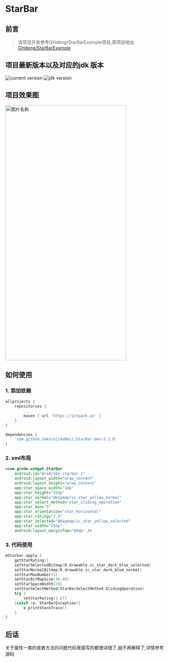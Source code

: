 # StarBar

## 前言

> 该项目开发参考GHdeng/StarBarExample项目,原项目地址[GHdeng/StarBarExample](https://github.com/GHdeng/StarBarExample)

## 项目最新版本以及对应的jdk 版本

![current version](https://jitpack.io/v/SakurajimaMaii/StarBar.svg) 
![jdk version](https://img.shields.io/badge/jdk%20version-11-%23c0392b)

## 项目效果图

<img src="https://github.com/SakurajimaMaii/GStarBar/blob/master/resources/gstarbar.gif" width = "380" height = "800" alt="图片名称" align=center />

## 如何使用

### 1. 添加依赖

```groovy
allprojects {
    repositories {
        ...
        maven { url 'https://jitpack.io' }
    }
}
```

```groovy
dependencies {
    'com.github.SakurajimaMaii:StarBar:dev-2.1.0'
}
```

### 2. xml布局

```xml
<com.gcode.widget.StarBar
    android:id="@+id/sbv_starbar_2"
    android:layout_width="wrap_content"
    android:layout_height="wrap_content"
    app:star_space_width="1dp"
    app:star_height="25dp"
    app:star_normal="@mipmap/ic_star_yellow_normal"
    app:star_select_method="star_sliding_operation"
    app:star_max="5"
    app:star_orientation="star_horizontal"
    app:star_rating="2.5"
    app:star_selected="@mipmap/ic_star_yellow_selected"
    app:star_width="25dp"
    android:layout_marginTop="66dp" />
```

### 3. 代码使用

```kotlin
mStarbar.apply {
    getStarRating()
    setStarSelectedBitmap(R.drawable.ic_star_dark_blue_selected)
    setStarNormalBitmap(R.drawable.ic_star_dark_blue_normal)
    setStarMaxNumber(5)
    setStarBitMapSize(40,40)
    setStarSpaceWidth(20)
    setStarSelectMethod(StarBarSelectMethod.SlidingOperation)
    try {
        setStarRating(3.6f)
    }catch (e: StarBarException){
        e.printStackTrace()
    }
}
```

## 后话

关于属性一类的或者方法的问题代码里面写的都很详细了,就不再解释了,详情参考源码
